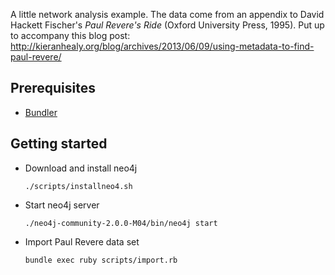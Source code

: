 A little network analysis example. The data come from an appendix to David Hackett Fischer's *Paul Revere's Ride* (Oxford University Press, 1995). Put up to accompany this blog post: http://kieranhealy.org/blog/archives/2013/06/09/using-metadata-to-find-paul-revere/

## Prerequisites
* [Bundler](http://bundler.io/)

## Getting started

* Download and install neo4j

    ````    
    ./scripts/installneo4.sh
    ````

* Start neo4j server
    
    ````
    ./neo4j-community-2.0.0-M04/bin/neo4j start
    ````

* Import Paul Revere data set
    
    ````
    bundle exec ruby scripts/import.rb
    ````